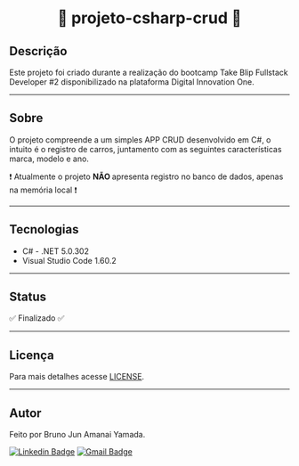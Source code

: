 <h1 align="center">🚗 projeto-csharp-crud 🚗</h1>

## Descrição

Este projeto foi criado durante a realização do bootcamp Take Blip Fullstack Developer #2 disponibilizado na plataforma Digital Innovation One.

****

## Sobre

O projeto compreende a um simples APP CRUD desenvolvido em C#, o intuito é o registro de carros, juntamento com as seguintes características marca, modelo e ano.

:exclamation: Atualmente o projeto <b> NÃO </b> apresenta registro no banco de dados, apenas na memória local  :exclamation:

***

## Tecnologias

* C# - .NET 5.0.302
* Visual Studio Code 1.60.2

***

## Status

:white_check_mark: Finalizado :white_check_mark:

***

## Licença

Para mais detalhes acesse <a href="https://github.com/BrunoJun/projeto-csharp-crud/blob/6782d13fbbc2487f7e4ca49150c3efc29ce06866/LICENSE">LICENSE</a>.

***

## Autor

Feito por Bruno Jun Amanai Yamada.

[![Linkedin Badge](https://img.shields.io/badge/-BrunoJun-blue?style=flat-square&logo=Linkedin&logoColor=white&link=https://www.linkedin.com/in/brunojun//)](https://www.linkedin.com/in/brunojun/) [![Gmail Badge](https://img.shields.io/badge/-brunojun7@gmail.com-c14438?style=flat-square&logo=Gmail&logoColor=white&link=mailto:brunojun7@gmail.com)](mailto:brunojun7@gmail.com)